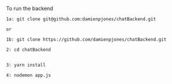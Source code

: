To run the backend  

	1a: git clone git@github.com:damienpjones/chatBackend.git  

	or  

	1b: git clone https://github.com/damienpjones/chatBackend.git  

	2: cd chatBackend  


	3: yarn install  

	4: nodemon app.js  

